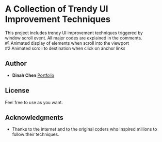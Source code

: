 # A Collection of Trendy UI Improvement Techniques

This project includes trendy UI improvement techniques triggered by window scroll event. All major codes are explained in the comments.  <br>#1 Animated display of elements when scroll into the viewport<br>#2 Animated scroll to destination when click on anchor links

## Author

* **Dinah Chen**  [Portfolio](http://dinahchen.rocks)

## License

Feel free to use as you want.

## Acknowledgments

* Thanks to the internet and to the original coders who inspired millions to follow their techniques.
